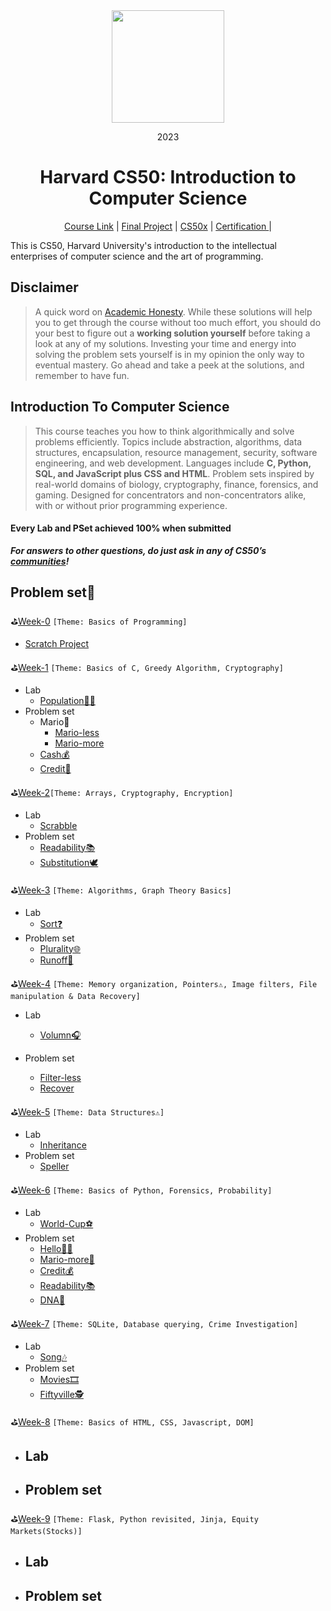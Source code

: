 <div align=center>
    <img src="https://upload.wikimedia.org/wikipedia/en/thumb/2/29/Harvard_shield_wreath.svg/1200px-Harvard_shield_wreath.svg.png" height=180>
    <p> 2023</p>
    <h1> Harvard CS50: Introduction to Computer Science </h1>
</div>

<div align=center>
    <a href="https://cs50.harvard.edu/x/2023/">Course Link</a> |
    <a href="https://github.com/itsyuimorii/CS50x_2023_Harvard">Final Project</a> |
    <a href="https://github.com/itsyuimorii/CS50x_2023_Harvard">CS50x</a> |
    <a href="">Certification </a> |
</div>



This is CS50, Harvard University's introduction to the intellectual enterprises of computer science and the art of programming.

## Disclaimer

> A quick word on [Academic Honesty](https://cs50.harvard.edu/x/2022/honesty/). While these solutions will help you to get through the course without too much effort, you should do your best to figure out a **working solution yourself** before taking a look at any of my solutions. Investing your time and energy into solving the problem sets yourself is in my opinion the only way to eventual mastery. Go ahead and take a peek at the solutions, and remember to have fun.

## Introduction To Computer Science

> This course teaches you how to think algorithmically and solve problems efficiently. Topics include abstraction, algorithms, data structures, encapsulation, resource management, security, software engineering, and web development. Languages include **C, Python, SQL, and JavaScript plus CSS and HTML**. Problem sets inspired by real-world domains of biology, cryptography, finance, forensics, and gaming. Designed for concentrators and non-concentrators alike, with or without prior programming experience. 

#### Every Lab and PSet achieved 100% when submitted

***For answers to other questions, do just ask in any of CS50’s [communities](https://cs50.harvard.edu/x/2023/communities/)!***



## Problem set🚀

⛳[Week-0]()  `[Theme: Basics of Programming]`

  - [Scratch Project](https://scratch.mit.edu/projects/)



⛳[Week-1](https://github.com/itsyuimorii/CS50x_2023_Harvard/tree/main/lecture_1) `[Theme: Basics of C, Greedy Algorithm, Cryptography]`

  - Lab
    - [Population👯‍♀️](https://github.com/itsyuimorii/CS50x_2023_Harvard/tree/main/lecture_1/Submission%20/population)
  - Problem set
    - Mario🏰
      - [Mario-less](https://github.com/itsyuimorii/CS50x_2023_Harvard/tree/main/lecture_1/Submission%20/mario-less)
      - [Mario-more](https://github.com/itsyuimorii/CS50x_2023_Harvard/tree/main/lecture_1/Submission%20/mario-more)
    - [Cash💰](https://github.com/itsyuimorii/CS50x_2023_Harvard/tree/main/lecture_1/Submission%20/cash)
    - [Credit🏦]()
    
    

⛳[Week-2](https://github.com/itsyuimorii/CS50x_2023_Harvard/tree/main/lecture_2)`[Theme: Arrays, Cryptography, Encryption]`

- Lab
  - [Scrabble](https://github.com/itsyuimorii/Harvard-CS50/tree/main/lecture_2/Submission/scrabble)
- Problem set
  - [Readability📚](https://github.com/itsyuimorii/Harvard-CS50/tree/main/lecture_2/Submission/readability)
  - [Substitution🕊️](https://github.com/itsyuimorii/Harvard-CS50/tree/main/lecture_2/Submission/substitution)
  
  

⛳[Week-3]() `[Theme: Algorithms, Graph Theory Basics]`

  - Lab
    - [Sort❓]( )
  - Problem set
    - [Plurality🌐]( )
    - [Runoff🏃]( )
    
    

⛳[Week-4]() `[Theme: Memory organization, Pointers⚠, Image filters, File manipulation & Data Recovery]`

  - Lab

    - [Volumn🎧](https://github.com/me50/itsyuimorii/tree/46cfc1ef7b8084bcf334afde3f38402b399a041c)
  - Problem set

    - [Filter-less](https://github.com/me50/itsyuimorii/tree/017435c6552ae14738b66d765ac3e82983946e98)
    - [Recover](https://github.com/me50/itsyuimorii/tree/523fac27b667adf6eb7d7aa9896478e85e0d799e)



⛳[Week-5]( ) `[Theme: Data Structures⚠]`

  - Lab
    - [Inheritance](https://github.com/me50/itsyuimorii/tree/271275f2a14a10e3f373f9bfe059f57d7ec59ced)
  - Problem set
    - [Speller](https://github.com/me50/itsyuimorii/tree/9604ad427363472825ec0822ed57f8a29348b305)



⛳[Week-6]( ) `[Theme: Basics of Python, Forensics, Probability]`

  - Lab
    - [World-Cup⚽️](https://github.com/me50/itsyuimorii/tree/cs50/labs/2022/fall/worldcup)
  - Problem set
    - [Hello👋🏻](https://github.com/me50/itsyuimorii/tree/48dfc01731653bfe19b13c8e2656327605ec0582)
    - [Mario-more🏰](https://github.com/me50/itsyuimorii/tree/ba2fdf770c9d437bf92491cc24a744ea9b50f083)
    - [Credit💰](https://github.com/me50/itsyuimorii/tree/9d1cc0cafe6e9185f0b25a94d428d3067bc09be6)
    - [Readability📚](https://github.com/me50/itsyuimorii/tree/b57461a3b41c7e152432dc968d2e3dccb262ae94)
    - [DNA🧬](https://github.com/me50/itsyuimorii/tree/5cc7ee7e58bcfdcf9f5bf2cc093aa8d0b9b79f17)



⛳[Week-7]() `[Theme: SQLite, Database querying, Crime Investigation]`

  - Lab
    - [Song🎶](https://github.com/me50/itsyuimorii/tree/99a26ad2d8ce18f34bd3ac524795f96dfc6b385f)
  - Problem set
    - [Movies🎞️](https://github.com/me50/itsyuimorii/tree/6ee908d930ce32ab79729eb8257a9f1bf9d7eba9)
    - [Fiftyville🕵️ ](https://github.com/me50/itsyuimorii/tree/cs50/problems/2023/x/fiftyville)

⛳[Week-8]() `[Theme: Basics of HTML, CSS, Javascript, DOM]`

  - Lab
    - 
  - Problem set
    - 

⛳[Week-9]() `[Theme: Flask, Python revisited, Jinja, Equity Markets(Stocks)]`

  - Lab
    - 
  - Problem set
    - 
